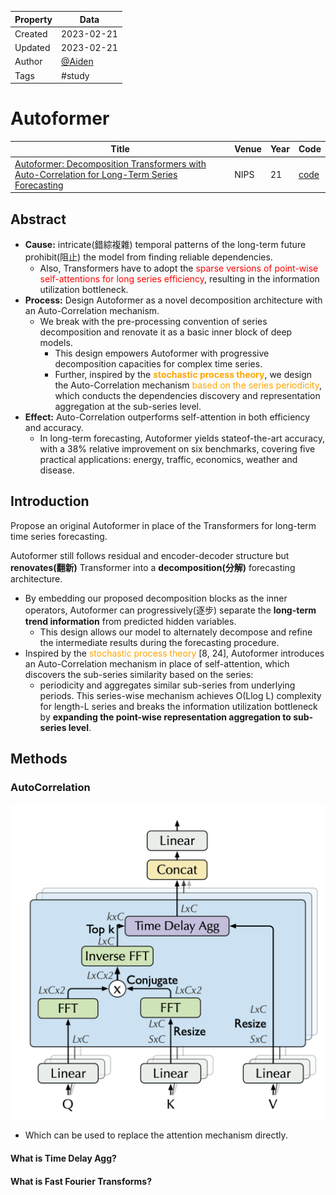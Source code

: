 | Property  | Data |
|-|-|
| Created | 2023-02-21 |
| Updated | 2023-02-21 |
| Author | [@Aiden](https://github.com/Aidenzich) |
| Tags | #study |

# Autoformer
| Title | Venue | Year | Code |
|-|-|-|-|
| [Autoformer: Decomposition Transformers with Auto-Correlation for Long-Term Series Forecasting](https://arxiv.org/pdf/2106.13008.pdf) | NIPS | 21 | [code](https://github.com/thuml/Autoformer) |
## Abstract
- **Cause:** intricate(錯綜複雜) temporal patterns of the long-term future prohibit(阻止) the model from finding reliable dependencies. 
    - Also, Transformers have to adopt the <font color='red'>sparse versions of point-wise self-attentions for long series efficiency</font>, resulting in the information utilization bottleneck. 
- **Process:** Design Autoformer as a novel decomposition architecture with an Auto-Correlation mechanism.
    - We break with the pre-processing convention of series decomposition and renovate it as a basic inner block of deep models. 
        - This design empowers Autoformer with progressive decomposition capacities for complex time series. 
        - Further, inspired by the <font color='orange'>**stochastic process theory**</font>, we design the Auto-Correlation mechanism <font color='orange'>based on the series periodicity</font>, which conducts the dependencies discovery and representation aggregation at the sub-series level. 
- **Effect:** Auto-Correlation outperforms self-attention in both efficiency and accuracy. 
    - In long-term forecasting, Autoformer yields stateof-the-art accuracy, with a 38% relative improvement on six benchmarks, covering five practical applications: energy, traffic, economics, weather and disease. 

## Introduction
Propose an original Autoformer in place of the Transformers for long-term time series forecasting. 

Autoformer still follows residual and encoder-decoder structure but
**renovates(翻新)** Transformer into a **decomposition(分解)** forecasting architecture. 
- By embedding our proposed decomposition blocks as the inner operators, Autoformer can progressively(逐步) separate the **long-term trend information** from predicted hidden variables. 
    - This design allows our model to alternately decompose and refine the intermediate results during the forecasting procedure. 
- Inspired by the <font color='orange'>stochastic process theory</font> [8, 24], Autoformer introduces an Auto-Correlation mechanism in place of self-attention, which discovers the sub-series similarity based on the series:
    - periodicity and aggregates similar sub-series from underlying periods. 
This series-wise mechanism achieves O(Llog L) complexity for length-L series and breaks the information utilization bottleneck by **expanding the point-wise representation aggregation to sub-series level**.

## Methods
### AutoCorrelation
![autocorrelation](./assets/auto_correlation.png)
- Which can be used to replace the attention mechanism directly.

#### What is Time Delay Agg?
#### What is Fast Fourier Transforms?